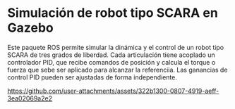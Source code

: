 # Simulación de robot tipo SCARA en Gazebo

Este paquete ROS permite simular la dinámica y el control de un robot tipo SCARA de tres grados de liberdad. Cada articulación tiene acoplado un controlador PID, que recibe comandos de posición y calcula el torque o fuerza que sebe ser aplicado para alcanzar la referenciia.
Las ganancias de control PID pueden ser ajustadas de forma independiente.

https://github.com/user-attachments/assets/322b1300-0807-4919-aeff-3ea02069a2e2
